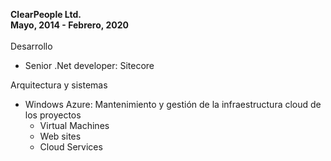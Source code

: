 **ClearPeople Ltd.**  
<span class="label label-default"><strong>Mayo, 2014 - Febrero, 2020</strong></span>   
<br />
<i class="icon-code" style="font-size:large;"></i> Desarrollo  

- Senior .Net developer: <span class="text-warning">Sitecore</span>

<i class="icon-cloud" style="font-size:large;"></i> Arquitectura y sistemas  

- <span class="text-warning">Windows Azure</span>: Mantenimiento y gestión de la infraestructura cloud de los proyectos
  - Virtual Machines
  - Web sites
  - Cloud Services

